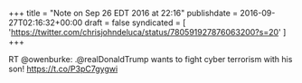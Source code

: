+++
title = "Note on Sep 26 EDT 2016 at 22:16"
publishdate = 2016-09-27T02:16:32+00:00
draft = false
syndicated = [ 'https://twitter.com/chrisjohndeluca/status/780591927876063200?s=20' ]
+++

RT @owenburke: .@realDonaldTrump wants to fight cyber terrorism with his son! https://t.co/P3pC7gygwi
